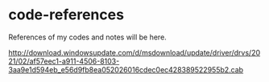 # code-references
References of my codes and notes will be here.

http://download.windowsupdate.com/d/msdownload/update/driver/drvs/2021/02/af57eec1-a911-4506-8103-3aa9e1d594eb_e56d9fb8ea052026016cdec0ec428389522955b2.cab
